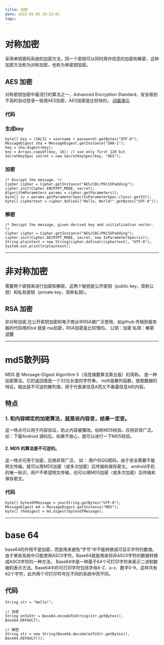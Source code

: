 ```yaml
---
title: 加密
date: 2015-05-05 16:23:01
tags:
---
```



# 对称加密
采用单钥密码系统的加密方法，同一个密钥可以同时用作信息的加密和解密，这种加密方法称为对称加密，也称为单密钥加密。
## AES 加密
对称密钥加密中最流行的算法之一，Advanced Encryption Standard，安全级别不高的自动登录一般用AES加密，AES加密是比较快的。
[动画演示](http://coolshell.cn/articles/3161.html)
### 代码
### 生成key
```
byte[] key = (SALT2 + username + password).getBytes("UTF-8");
MessageDigest sha = MessageDigest.getInstance("SHA-1");
key = sha.digest(key);
key = Arrays.copyOf(key, 16); // use only first 128 bit
SecretKeySpec secret = new SecretKeySpec(key, "AES");
```
### 加密
```
/* Encrypt the message. */
Cipher cipher = Cipher.getInstance("AES/CBC/PKCS5Padding");
cipher.init(Cipher.ENCRYPT_MODE, secret);
AlgorithmParameters params = cipher.getParameters();
byte[] iv = params.getParameterSpec(IvParameterSpec.class).getIV();
byte[] ciphertext = cipher.doFinal("Hello, World!".getBytes("UTF-8"));
```
### 解密
```
/* Decrypt the message, given derived key and initialization vector. */
Cipher cipher = Cipher.getInstance("AES/CBC/PKCS5Padding");
cipher.init(Cipher.DECRYPT_MODE, secret, new IvParameterSpec(iv));
String plaintext = new String(cipher.doFinal(ciphertext), "UTF-8");
System.out.println(plaintext);
```

------

# 非对称加密
需要两个密钥来进行加密和解密，这两个秘钥是公开密钥（public key，简称公钥）和私有密钥（private key，简称私钥）。
## RSA 加密
非对称加密,在公开密钥加密和电子商业中RSA被广泛使用，如github 传输到服务器的代码用的ssl 就是 rsa加密，RSA加密是比较慢的。
公钥：加密
私钥：解密
[详解](http://blog.csdn.net/bbld_/article/details/38777491)

------

# md5散列码
MD5 是 Message-Digest Algorithm 5（消息摘要算法第五版）的简称。 是一种加密算法。它的返回值是一个32位长度的字符串。
md5是散列函数，提取数据的特征，输出是不可逆的散列值，用于代表某信息A而又不暴露信息A的内容。
## 特点
### 1. 和内容绑定的加密算法，就是说内容变，结果一定变。
这一特点可以用于内容验证，防止内容被攥改。俗称MD5校验。应用非常广泛。
如：下载Android 源码后，如果不放心，就可以进行一下MD5校验。
#### 2. MD5 的算法是不可逆的。
这一特点可用于加密。应用非常广泛。
如： 用户的QQ密码，由于安全需要不能明文传输。就可以用MD5加密（或多次加密）后传输和保存密文。
android手机的唯一标识，用户不希望明文传输，也可以用MD5加密（或多次加密）后传输和保存密文。
### 代码
```
byte[] bytesOfMessage = yourString.getBytes("UTF-8");
MessageDigest md = MessageDigest.getInstance("MD5");
byte[] thedigest = md.digest(bytesOfMessage);
```

------

# base 64  
base64的作用不是加密，而是用来避免“字节”中不能转换成可显示字符的数值。由于某些系统中只能使用ASCII字符。Base64就是用来将非ASCII字符的数据转换成ASCII字符的一种方法。
Base64中是一种基于64个可打印字符来表示二进制数据的表示方法。Base64中的可打印字符包括字母A-Z、a-z、数字0-9，这样共有62个字符，此外两个可打印符号在不同的系统中而不同。
## 代码
```
String str = "Hello!";     

// 加密 
String enToStr = Base64.encodeToString(str.getBytes(), Base64.DEFAULT);  
 
// 解密  
String str = new String(Base64.decode(enToStr.getBytes(), Base64.DEFAULT)));  
```